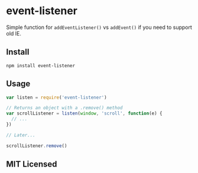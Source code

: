 # event-listener

Simple function for `addEventListener()` vs `addEvent()` if you need to support
old IE.

## Install

```
npm install event-listener
```

## Usage

```javascript
var listen = require('event-listener')

// Returns an object with a .remove() method
var scrollListener = listen(window, 'scroll', function(e) {
  // ...
})

// Later...

scrollListener.remove()
```

## MIT Licensed